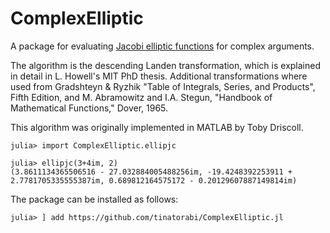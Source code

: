 # ComplexElliptic

A package for evaluating [Jacobi elliptic functions](https://dlmf.nist.gov/22.2) for complex arguments.


The algorithm is the descending Landen transformation, which is explained in detail in L. Howell's MIT PhD thesis. Additional transformations where used from Gradshteyn & Ryzhik "Table of Integrals, Series, and Products", Fifth Edition, and M. Abramowitz and I.A. Stegun, "Handbook of Mathematical Functions," Dover, 1965.

This algorithm was originally implemented in MATLAB by Toby Driscoll. 

```jlcon
julia> import ComplexElliptic.ellipjc

julia> ellipjc(3+4im, 2)
(3.8611134365506516 - 27.032884005488256im, -19.4248392253911 + 2.7781705335555387im, 0.689812164575172 - 0.20129607887149814im)
```

The package can be installed as follows:

```jlcon
julia> ] add https://github.com/tinatorabi/ComplexElliptic.jl

```
